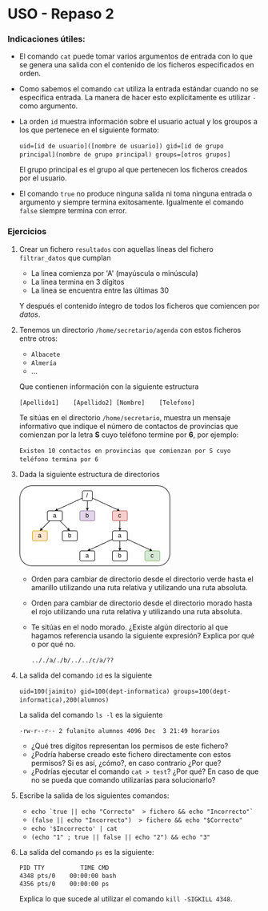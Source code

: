 # USO - Repaso 2

### Indicaciones útiles:

- El comando `cat` puede tomar varios argumentos de entrada con lo que se genera una salida con el contenido
  de los ficheros especificados en orden.
- Como sabemos el comando `cat` utiliza la entrada estándar cuando no se especifica entrada. La manera de hacer esto
  explícitamente es utilizar `-` como argumento.
- La orden `id` muestra información sobre el usuario actual y los groupos a los que pertenece en el siguiente formato:

  `
  uid=[id de usuario]([nombre de usuario]) gid=[id de grupo principal](nombre de grupo principal) groups=[otros grupos]
  `
  
  El grupo principal es el grupo al que pertenecen los ficheros creados por el usuario.

- El comando `true` no produce ninguna salida ni toma ninguna entrada o argumento y siempre termina exitosamente.
  Igualmente el comando `false` siempre termina con error.

### Ejercicios

1. Crear un fichero `resultados` con aquellas líneas del fichero `filtrar_datos` que cumplan

    - La linea comienza por 'A' (mayúscula o minúscula)
    - La linea termina en 3 dígitos
    - La linea se encuentra entre las últimas 30

    Y después el contenido íntegro de todos los ficheros que comiencen por _datos_.

2. Tenemos un directorio `/home/secretario/agenda` con estos ficheros entre otros:
    - `Albacete`
    - `Almería`
    - ...

    Que contienen información con la siguiente estructura

    `[Apellido1]    [Apellido2] [Nombre]    [Telefono]`

    Te sitúas en el directorio `/home/secretario`, muestra un mensaje informativo que indique
    el número de contactos de provincias que comienzan por la letra __S__ cuyo teléfono termine por __6__,
    por ejemplo:

    `Existen 10 contactos en provincias que comienzan por S cuyo teléfono termina por 6`

3. Dada la siguiente estructura de directorios

    ![](directorios.drawio.png)

    - Orden para cambiar de directorio desde el directorio verde hasta el amarillo utilizando una ruta relativa y utilizando una ruta absoluta.
    - Orden para cambiar de directorio desde el directorio morado hasta el rojo utilizando una ruta relativa y utilizando una ruta absoluta.
    - Te sitúas en el nodo morado. ¿Existe algún directorio al que hagamos referencia usando la siguiente expresión? Explica por qué o por qué no.

      `
      .././a/./b/../../c/a/??
      `

4. La salida del comando `id` es la siguiente

    `uid=100(jaimito) gid=100(dept-informatica) groups=100(dept-informatica),200(alumnos)`
  
    La salida del comando `ls -l` es la siguiente

    `-rw-r--r-- 2 fulanito alumnos 4096 Dec  3 21:49 horarios`

    - ¿Qué tres dígitos representan los permisos de este fichero?
    - ¿Podría haberse creado este fichero directamente con estos permisos?
      Si es así, ¿cómo?, en caso contrario ¿Por que?
    - ¿Podrías ejecutar el comando `cat > test`? ¿Por qué? En caso de que no se pueda
      que comando utilizarías para solucionarlo?

5. Escribe la salida de los siguientes comandos:

    - `` echo `true || echo "Correcto"  > fichero && echo "Incorrecto"` ``
    - `` (false || echo "Incorrecto")  > fichero && echo "$Correcto" ``
    - `` echo '$Incorrecto' | cat ``
    - `` (echo "1" ; true || false || echo "2") && echo "3" ``

6. La salida del comando `ps` es la siguiente:

      ```
    PID TTY          TIME CMD
   4348 pts/0    00:00:00 bash
   4356 pts/0    00:00:00 ps
    ```

    Explica lo que sucede al utilizar el comando `kill -SIGKILL 4348`.